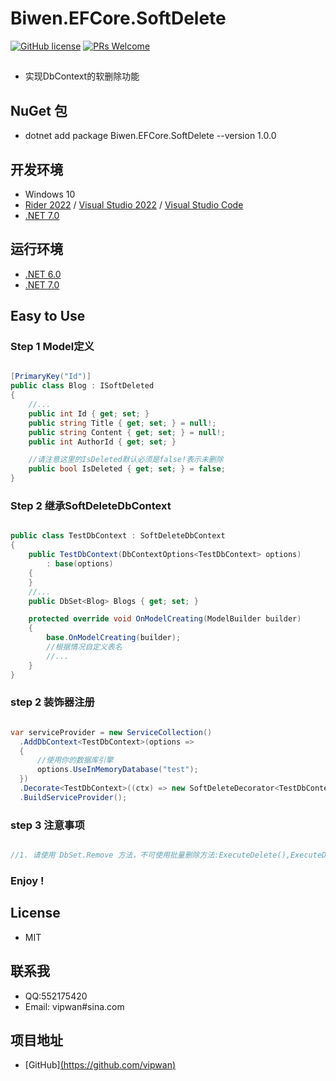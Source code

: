 # Biwen.EFCore.SoftDelete

[![GitHub license](https://img.shields.io/badge/license-MIT-blue.svg)](https://github.com/vipwan/Biwen.EFCore.SoftDelete/blob/master/LICENSE.txt) 
[![PRs Welcome](https://img.shields.io/badge/PRs-welcome-brightgreen.svg)](https://github.com/vipwan/Biwen.EFCore.SoftDelete/pulls) 

## 
- 实现DbContext的软删除功能


## NuGet 包

- dotnet add package Biwen.EFCore.SoftDelete --version 1.0.0


## 开发环境

* Windows 10
* [Rider 2022](https://www.jetbrains.com/rider) / [Visual Studio 2022](https://visualstudio.microsoft.com) / [Visual Studio Code](https://code.visualstudio.com)
* [.NET 7.0](https://dotnet.microsoft.com/download/dotnet/7.0)
  

## 运行环境
- [.NET 6.0](https://dotnet.microsoft.com/download/dotnet/6.0)
- [.NET 7.0](https://dotnet.microsoft.com/download/dotnet/7.0)

## Easy to Use


### Step 1 Model定义


```csharp

[PrimaryKey("Id")]
public class Blog : ISoftDeleted
{
    //...
    public int Id { get; set; }
    public string Title { get; set; } = null!;
    public string Content { get; set; } = null!;
    public int AuthorId { get; set; }

    //请注意这里的IsDeleted默认必须是false!表示未删除
    public bool IsDeleted { get; set; } = false;
}

```

### Step 2  继承SoftDeleteDbContext

```csharp

public class TestDbContext : SoftDeleteDbContext
{
	public TestDbContext(DbContextOptions<TestDbContext> options)
		: base(options)
	{
	}
    //...
	public DbSet<Blog> Blogs { get; set; }

	protected override void OnModelCreating(ModelBuilder builder)
	{
		base.OnModelCreating(builder);
		//根据情况自定义表名
        //...
	}
}

```

### step 2 装饰器注册


  ```csharp

var serviceProvider = new ServiceCollection()
    .AddDbContext<TestDbContext>(options =>
    {
	    //使用你的数据库引擎
        options.UseInMemoryDatabase("test");
    })
    .Decorate<TestDbContext>((ctx) => new SoftDeleteDecorator<TestDbContext>(ctx).DbContext)
    .BuildServiceProvider();

   ```

### step 3 注意事项

```csharp

//1. 请使用 DbSet.Remove 方法，不可使用批量删除方法:ExecuteDelete(),ExecuteDeleteAsync()


```


### Enjoy ! 


## License 
- MIT

## 联系我
- QQ:552175420
- Email: vipwan#sina.com

## 项目地址

- [GitHub][(https://github.com/vipwan)](https://github.com/vipwan/Biwen.Settings)
